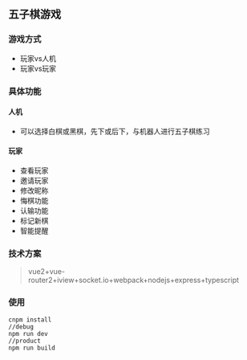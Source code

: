 ## 五子棋游戏

### 游戏方式

- 玩家vs人机
- 玩家vs玩家

### 具体功能

#### 人机

- 可以选择白棋或黑棋，先下或后下，与机器人进行五子棋练习

#### 玩家

- 查看玩家
- 邀请玩家
- 修改昵称
- 悔棋功能
- 认输功能
- 标记新棋
- 智能提醒

### 技术方案

> vue2+vue-router2+iview+socket.io+webpack+nodejs+express+typescript

### 使用
```
cnpm install
//debug
npm run dev
//product
npm run build
```